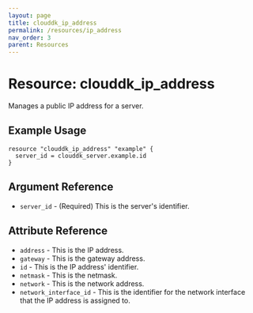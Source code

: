 ```yaml
---
layout: page
title: clouddk_ip_address
permalink: /resources/ip_address
nav_order: 3
parent: Resources
---
```


# Resource: clouddk_ip_address

Manages a public IP address for a server.

## Example Usage

```
resource "clouddk_ip_address" "example" {
  server_id = clouddk_server.example.id
}
```

## Argument Reference

* `server_id` - (Required) This is the server's identifier.

## Attribute Reference

* `address` - This is the IP address.
* `gateway` - This is the gateway address.
* `id` - This is the IP address' identifier.
* `netmask` - This is the netmask.
* `network` - This is the network address.
* `network_interface_id` - This is the identifier for the network interface that the IP address is assigned to.
